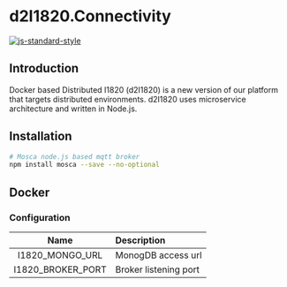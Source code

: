 # d2I1820.Connectivity
[![js-standard-style](https://cdn.rawgit.com/feross/standard/master/badge.svg)](http://standardjs.com)

## Introduction
Docker based Distributed I1820 (d2I1820) is a new version of our platform that targets distributed environments.
d2I1820 uses microservice architecture and written in Node.js.

## Installation
```sh
# Mosca node.js based mqtt broker
npm install mosca --save --no-optional
```
## Docker
### Configuration

| Name              | Description           |
|:-----------------:|:--------------------- |
| I1820_MONGO_URL   | MonogDB access url    |
| I1820_BROKER_PORT | Broker listening port |
